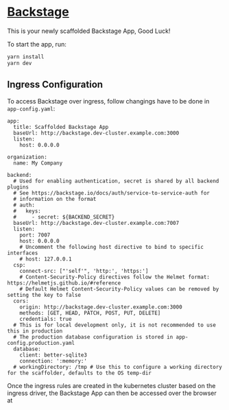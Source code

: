 # [Backstage](https://backstage.io)

This is your newly scaffolded Backstage App, Good Luck!

To start the app, run:

```sh
yarn install
yarn dev
```

## Ingress Configuration

To access Backstage over ingress, follow changings have to be done in `app-config.yaml`:
```
app:
  title: Scaffolded Backstage App
  baseUrl: http://backstage.dev-cluster.example.com:3000
  listen:
    host: 0.0.0.0

organization:
  name: My Company

backend:
  # Used for enabling authentication, secret is shared by all backend plugins
  # See https://backstage.io/docs/auth/service-to-service-auth for
  # information on the format
  # auth:
  #   keys:
  #     - secret: ${BACKEND_SECRET}
  baseUrl: http://backstage.dev-cluster.example.com:7007
  listen:
    port: 7007
    host: 0.0.0.0
    # Uncomment the following host directive to bind to specific interfaces
    # host: 127.0.0.1
  csp:
    connect-src: ["'self'", 'http:', 'https:']
    # Content-Security-Policy directives follow the Helmet format: https://helmetjs.github.io/#reference
    # Default Helmet Content-Security-Policy values can be removed by setting the key to false
  cors:
    origin: http://backstage.dev-cluster.example.com:3000
    methods: [GET, HEAD, PATCH, POST, PUT, DELETE]
    credentials: true
  # This is for local development only, it is not recommended to use this in production
  # The production database configuration is stored in app-config.production.yaml
  database:
    client: better-sqlite3
    connection: ':memory:'
  # workingDirectory: /tmp # Use this to configure a working directory for the scaffolder, defaults to the OS temp-dir
  ```

Once the ingress rules are created in the kubernetes cluster based on the ingress driver, the Backstage App can then be accessed
over the browser at 
